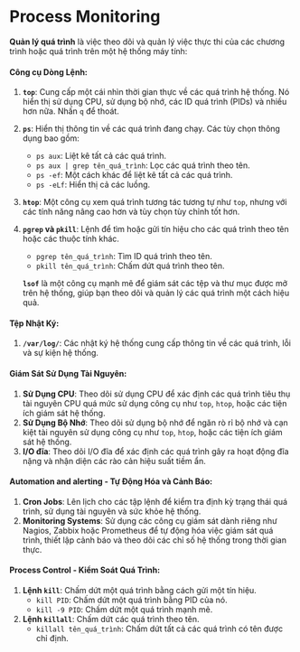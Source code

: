 # Process Monitoring

**Quản lý quá trình** là việc theo dõi và quản lý việc thực thi của các chương trình hoặc quá trình trên một hệ thống máy tính:

#### Công cụ Dòng Lệnh:

1. **`top`**: Cung cấp một cái nhìn thời gian thực về các quá trình hệ thống. Nó hiển thị sử dụng CPU, sử dụng bộ nhớ, các ID quá trình (PIDs) và nhiều hơn nữa. Nhấn `q` để thoát.
2. **`ps`**: Hiển thị thông tin về các quá trình đang chạy. Các tùy chọn thông dụng bao gồm:
   * `ps aux`: Liệt kê tất cả các quá trình.
   * `ps aux | grep tên_quá_trình`: Lọc các quá trình theo tên.
   * `ps -ef`: Một cách khác để liệt kê tất cả các quá trình.
   * `ps -eLf`: Hiển thị cả các luồng.
3. **`htop`**: Một công cụ xem quá trình tương tác tương tự như `top`, nhưng với các tính năng nâng cao hơn và tùy chọn tùy chỉnh tốt hơn.
4.  **`pgrep` và `pkill`**: Lệnh để tìm hoặc gửi tín hiệu cho các quá trình theo tên hoặc các thuộc tính khác.

    * `pgrep tên_quá_trình`: Tìm ID quá trình theo tên.
    * `pkill tên_quá_trình`: Chấm dứt quá trình theo tên.

    **`lsof`** là một công cụ mạnh mẽ để giám sát các tệp và thư mục được mở trên hệ thống, giúp bạn theo dõi và quản lý các quá trình một cách hiệu quả.

#### Tệp Nhật Ký:

1. **`/var/log/`**: Các nhật ký hệ thống cung cấp thông tin về các quá trình, lỗi và sự kiện hệ thống.&#x20;

#### Giám Sát Sử Dụng Tài Nguyên:

1. **Sử Dụng CPU**: Theo dõi sử dụng CPU để xác định các quá trình tiêu thụ tài nguyên CPU quá mức sử dụng công cụ như `top`, `htop`, hoặc các tiện ích giám sát hệ thống.
2. **Sử Dụng Bộ Nhớ**: Theo dõi sử dụng bộ nhớ để ngăn rò rỉ bộ nhớ và cạn kiệt tài nguyên sử dụng công cụ như `top`, `htop`, hoặc các tiện ích giám sát hệ thống.
3. **I/O đĩa**: Theo dõi I/O đĩa để xác định các quá trình gây ra hoạt động đĩa nặng và nhận diện các rào cản hiệu suất tiềm ẩn.

#### Automation and alerting - Tự Động Hóa và Cảnh Báo:

1. **Cron Jobs**: Lên lịch cho các tập lệnh để kiểm tra định kỳ trạng thái quá trình, sử dụng tài nguyên và sức khỏe hệ thống.
2. **Monitoring Systems**: Sử dụng các công cụ giám sát dành riêng như Nagios, Zabbix hoặc Prometheus để tự động hóa việc giám sát quá trình, thiết lập cảnh báo và theo dõi các chỉ số hệ thống trong thời gian thực.

#### Process Control - Kiểm Soát Quá Trình:

1. **Lệnh `kill`**: Chấm dứt một quá trình bằng cách gửi một tín hiệu.
   * `kill PID`: Chấm dứt một quá trình bằng PID của nó.
   * `kill -9 PID`: Chấm dứt một quá trình mạnh mẽ.
2. **Lệnh `killall`**: Chấm dứt các quá trình theo tên.
   * `killall tên_quá_trình`: Chấm dứt tất cả các quá trình có tên được chỉ định.
